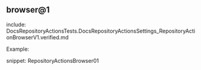 ## browser@1

include: DocsRepositoryActionsTests.DocsRepositoryActionsSettings_RepositoryActionBrowserV1.verified.md

Example:

snippet: RepositoryActionsBrowser01